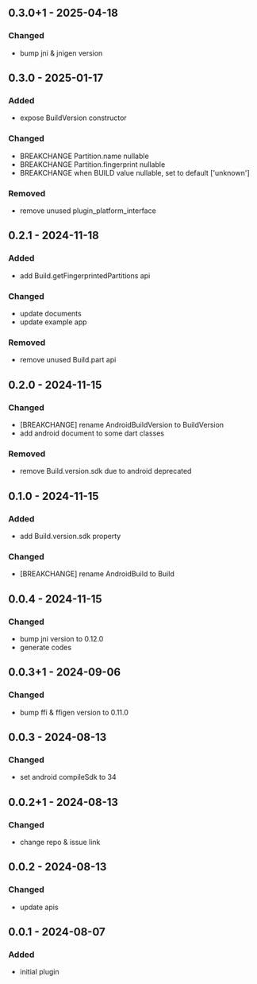 ## 0.3.0+1 - 2025-04-18
### Changed
- bump jni & jnigen version

## 0.3.0 - 2025-01-17
### Added
- expose BuildVersion constructor

### Changed
- BREAKCHANGE Partition.name nullable
- BREAKCHANGE Partition.fingerprint nullable
- BREAKCHANGE when BUILD value nullable, set to default \['unknown'\]

### Removed
- remove unused plugin\_platform\_interface

## 0.2.1 - 2024-11-18
### Added
- add Build.getFingerprintedPartitions api

### Changed
- update documents
- update example app

### Removed
- remove unused Build.part api

## 0.2.0 - 2024-11-15
### Changed
- \[BREAKCHANGE\] rename AndroidBuildVersion to BuildVersion
- add android document to some dart classes

### Removed
- remove Build.version.sdk due to android deprecated

## 0.1.0 - 2024-11-15
### Added
- add Build.version.sdk property

### Changed
- \[BREAKCHANGE\] rename AndroidBuild to Build

## 0.0.4 - 2024-11-15
### Changed
- bump jni version to 0.12.0
- generate codes

## 0.0.3+1 - 2024-09-06
### Changed
- bump ffi & ffigen version to 0.11.0

## 0.0.3 - 2024-08-13
### Changed
- set android compileSdk to 34

## 0.0.2+1 - 2024-08-13
### Changed
- change repo & issue link

## 0.0.2 - 2024-08-13
### Changed
- update apis

## 0.0.1 - 2024-08-07
### Added
- initial plugin
